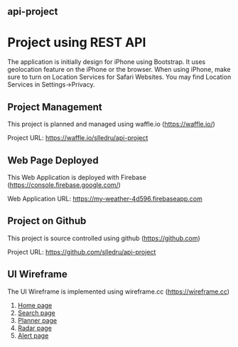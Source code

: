 ## api-project

# Project using REST API

The application is initially design for iPhone using Bootstrap.
It uses geolocation feature on the iPhone or the browser.
When using iPhone, make sure to turn on Location Services for Safari Websites.
You may find Location Services in Settings->Privacy.

## Project Management

This project is planned and managed using waffle.io (https://waffle.io/)

Project URL: https://waffle.io/slledru/api-project

## Web Page Deployed

This Web Application is deployed with Firebase (https://console.firebase.google.com/)

Web Application URL: https://my-weather-4d596.firebaseapp.com

## Project on Github

This project is source controlled using github (https://github.com)

Project URL: https://github.com/slledru/api-project

## UI Wireframe

The UI Wireframe is implemented using wireframe.cc (https://wireframe.cc)

1. [Home page](https://wireframe.cc/fwEh4w)
2. [Search page](https://wireframe.cc/)
3. [Planner page](https://wireframe.cc/)
4. [Radar page](https://wireframe.cc/UdSPTO)
5. [Alert page](https://wireframe.cc/bo1mmo)
